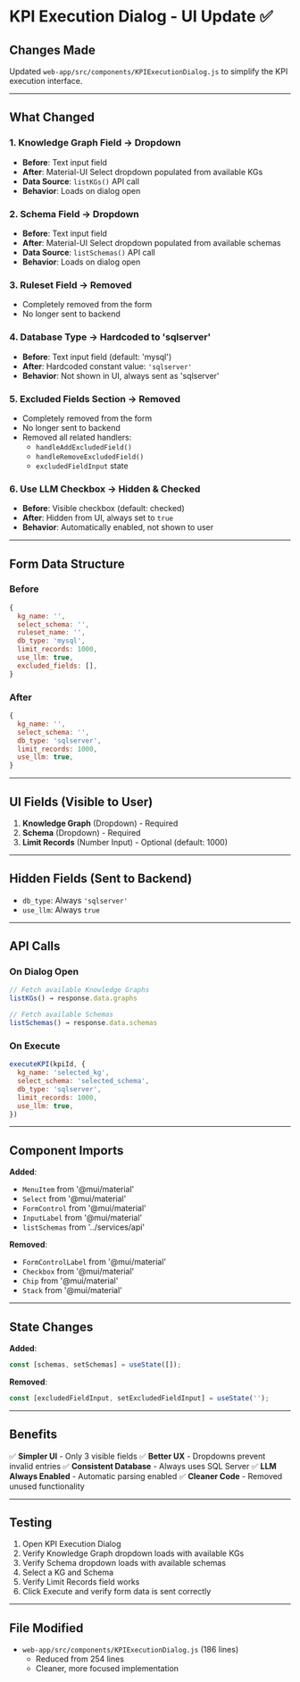 # KPI Execution Dialog - UI Update ✅

## Changes Made

Updated `web-app/src/components/KPIExecutionDialog.js` to simplify the KPI execution interface.

---

## What Changed

### 1. **Knowledge Graph Field** → **Dropdown**
- **Before**: Text input field
- **After**: Material-UI Select dropdown populated from available KGs
- **Data Source**: `listKGs()` API call
- **Behavior**: Loads on dialog open

### 2. **Schema Field** → **Dropdown**
- **Before**: Text input field
- **After**: Material-UI Select dropdown populated from available schemas
- **Data Source**: `listSchemas()` API call
- **Behavior**: Loads on dialog open

### 3. **Ruleset Field** → **Removed**
- Completely removed from the form
- No longer sent to backend

### 4. **Database Type** → **Hardcoded to 'sqlserver'**
- **Before**: Text input field (default: 'mysql')
- **After**: Hardcoded constant value: `'sqlserver'`
- **Behavior**: Not shown in UI, always sent as 'sqlserver'

### 5. **Excluded Fields Section** → **Removed**
- Completely removed from the form
- No longer sent to backend
- Removed all related handlers:
  - `handleAddExcludedField()`
  - `handleRemoveExcludedField()`
  - `excludedFieldInput` state

### 6. **Use LLM Checkbox** → **Hidden & Checked**
- **Before**: Visible checkbox (default: checked)
- **After**: Hidden from UI, always set to `true`
- **Behavior**: Automatically enabled, not shown to user

---

## Form Data Structure

### Before
```javascript
{
  kg_name: '',
  select_schema: '',
  ruleset_name: '',
  db_type: 'mysql',
  limit_records: 1000,
  use_llm: true,
  excluded_fields: [],
}
```

### After
```javascript
{
  kg_name: '',
  select_schema: '',
  db_type: 'sqlserver',
  limit_records: 1000,
  use_llm: true,
}
```

---

## UI Fields (Visible to User)

1. **Knowledge Graph** (Dropdown) - Required
2. **Schema** (Dropdown) - Required
3. **Limit Records** (Number Input) - Optional (default: 1000)

---

## Hidden Fields (Sent to Backend)

- `db_type`: Always `'sqlserver'`
- `use_llm`: Always `true`

---

## API Calls

### On Dialog Open
```javascript
// Fetch available Knowledge Graphs
listKGs() → response.data.graphs

// Fetch available Schemas
listSchemas() → response.data.schemas
```

### On Execute
```javascript
executeKPI(kpiId, {
  kg_name: 'selected_kg',
  select_schema: 'selected_schema',
  db_type: 'sqlserver',
  limit_records: 1000,
  use_llm: true,
})
```

---

## Component Imports

**Added**:
- `MenuItem` from '@mui/material'
- `Select` from '@mui/material'
- `FormControl` from '@mui/material'
- `InputLabel` from '@mui/material'
- `listSchemas` from '../services/api'

**Removed**:
- `FormControlLabel` from '@mui/material'
- `Checkbox` from '@mui/material'
- `Chip` from '@mui/material'
- `Stack` from '@mui/material'

---

## State Changes

**Added**:
```javascript
const [schemas, setSchemas] = useState([]);
```

**Removed**:
```javascript
const [excludedFieldInput, setExcludedFieldInput] = useState('');
```

---

## Benefits

✅ **Simpler UI** - Only 3 visible fields
✅ **Better UX** - Dropdowns prevent invalid entries
✅ **Consistent Database** - Always uses SQL Server
✅ **LLM Always Enabled** - Automatic parsing enabled
✅ **Cleaner Code** - Removed unused functionality

---

## Testing

1. Open KPI Execution Dialog
2. Verify Knowledge Graph dropdown loads with available KGs
3. Verify Schema dropdown loads with available schemas
4. Select a KG and Schema
5. Verify Limit Records field works
6. Click Execute and verify form data is sent correctly

---

## File Modified

- `web-app/src/components/KPIExecutionDialog.js` (186 lines)
  - Reduced from 254 lines
  - Cleaner, more focused implementation


